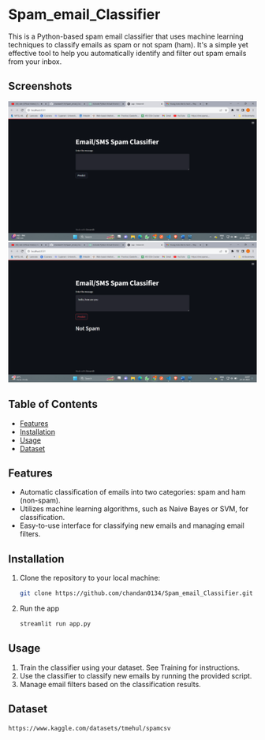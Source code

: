 # Spam_email_Classifier
This is a Python-based spam email classifier that uses machine learning techniques to classify emails as spam or not spam (ham). It's a simple yet effective tool to help you automatically identify and filter out spam emails from your inbox.

## Screenshots

![App Screenshot](https://raw.githubusercontent.com/chandan0134/Spam_email_Classifier/master/Screenshot%20(825).png?raw=true)
![App Screenshot](https://raw.githubusercontent.com/chandan0134/Spam_email_Classifier/master/Screenshot%20(826).png?raw=true)
## Table of Contents

- [Features](#features)
- [Installation](#installation)
- [Usage](#usage)
- [Dataset](#dataset)




## Features

- Automatic classification of emails into two categories: spam and ham (non-spam).
- Utilizes machine learning algorithms, such as Naive Bayes or SVM, for classification.
- Easy-to-use interface for classifying new emails and managing email filters.

## Installation

1. Clone the repository to your local machine:

   ```bash
   git clone https://github.com/chandan0134/Spam_email_Classifier.git
2. Run the app
    ```bash
   streamlit run app.py

## Usage 
1. Train the classifier using your dataset. See Training for instructions.
2. Use the classifier to classify new emails by running the provided script.
3. Manage email filters based on the classification results.

## Dataset

  ```bash
  https://www.kaggle.com/datasets/tmehul/spamcsv

